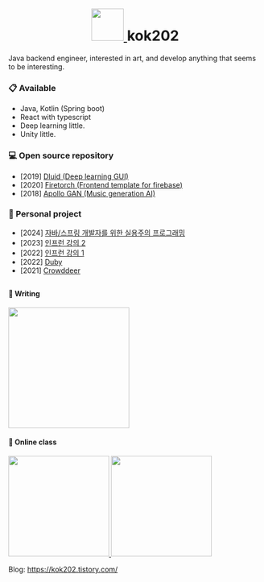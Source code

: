 
<h1 align="center">
  <a href="https://kok202.tistory.com/">
    <img width="64px" src="https://tistory2.daumcdn.net/tistory/3033948/skinSetting/edd6c3d1d1874b3b8b695a7fc0b381cd" />
  </a>
  kok202 
</h1>
Java backend engineer, interested in art, and develop anything that seems to be interesting. 

### 📋 Available 
- Java, Kotlin (Spring boot)
- React with typescript
- Deep learning little.
- Unity little.

### 💻 Open source repository
- [2019] [Dluid (Deep learning GUI)](https://github.com/kok202/Dluid)
- [2020] [Firetorch (Frontend template for firebase)](https://github.com/kok202/firetorch)
- [2018] [Apollo GAN (Music generation AI)](https://github.com/kok202/ApolloGAN)

### 👾 Personal project

- [2024] [자바/스프링 개발자를 위한 실용주의 프로그래밍](https://product.kyobobook.co.kr/detail/S000213447953)
- [2023] [인프런 강의 2](https://inf.run/z1yu)
- [2022] [인프런 강의 1](https://inf.run/BMEv)
- [2022] [Duby](https://duby.dev/)
- [2021] [Crowddeer](https://crowddeer.com/)

<h2 align="center" />

#### 📗 Writing
<a href="https://inf.run/BMEv">
  <img height="240px" src="https://product.kyobobook.co.kr/detail/S000213447953" /> 
</a>

#### 🏫 Online class
<a href="https://inf.run/z1yu">
  <img height="200px" src="https://github.com/kok202/kok202/assets/39543643/7f9e4ee1-ddfa-4a4b-8f87-56605236fda3" />
</a>
<a href="https://inf.run/BMEv">
  <img height="200px" src="https://user-images.githubusercontent.com/39543643/209642904-5b3ae528-73bf-4cce-9e54-39135f56b814.png" />
</a>

Blog: https://kok202.tistory.com/
